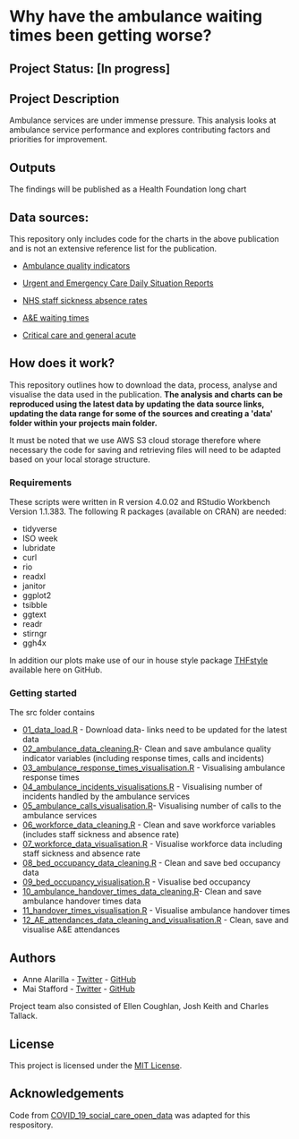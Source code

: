 # Why have the ambulance waiting times been getting worse?

## Project Status: [In progress]

## Project Description

Ambulance services are under immense pressure. This analysis looks at ambulance service performance and explores contributing factors and priorities for improvement.

## Outputs

The findings will be published as a Health Foundation long chart

## Data sources:

This repository only includes code for the charts in the above publication and is not an extensive reference list for the publication.

* [Ambulance quality indicators](https://www.england.nhs.uk/statistics/statistical-work-areas/ambulance-quality-indicators/ambulance-quality-indicators-data-2021-22/) 

* [Urgent and Emergency Care Daily Situation Reports](https://www.england.nhs.uk/statistics/statistical-work-areas/uec-sitrep/)

* [NHS staff sickness absence rates](https://digital.nhs.uk/data-and-information/publications/statistical/nhs-sickness-absence-rates/april-2020-provisional-statistics)    
* [A&E waiting times](https://www.england.nhs.uk/statistics/statistical-work-areas/ae-waiting-times-and-activity/)

* [Critical care and general acute](https://www.england.nhs.uk/statistics/statistical-work-areas/bed-availability-and-occupancy/critical-care-and-general-acute-beds-urgent-and-emergency-care-daily-situation-reports/)

## How does it work? 

This repository outlines how to download the data, process, analyse and visualise the data used in the publication. **The analysis and charts can be reproduced using the latest data by updating the data source links, updating the data range for some of the sources and creating a 'data' folder within your projects main folder.** 

It must be noted that we use AWS S3 cloud storage therefore where necessary the code for saving and retrieving files will need to be adapted based on your local storage structure. 

### Requirements 

These scripts were written in R version 4.0.02 and RStudio Workbench Version 1.1.383. The following R packages (available on CRAN) are needed:

* tidyverse
* ISO week 
* lubridate 
* curl
* rio
* readxl
* janitor
* ggplot2 
* tsibble
* ggtext
* readr
* stirngr
* ggh4x 

In addition our plots make use of our in house style package [THFstyle](https://github.com/THF-evaluative-analytics/THFstyle) available here on GitHub.

### Getting started

The src folder contains 
 
* [01_data_load.R](https://github.com/HFAnalyticsLab/ambulance_and_emergency_care/blob/main/Scripts/01_data_load.R) - Download data- links need to be updated for the latest data
* [02_ambulance_data_cleaning.R](https://github.com/HFAnalyticsLab/ambulance_and_emergency_care/blob/main/Scripts/02_ambulance_data_cleaning.R)- Clean and save ambulance quality indicator variables (including response times, calls and incidents)
* [03_ambulance_response_times_visualisation.R](https://github.com/HFAnalyticsLab/ambulance_and_emergency_care/blob/main/Scripts/03_ambulance_response_times_visualisation.R) - Visualising ambulance response times
* [04_ambulance_incidents_visualisations.R](https://github.com/HFAnalyticsLab/ambulance_and_emergency_care/blob/main/Scripts/04_ambulance_incidents_visualisations.R) - Visualising number of incidents handled by the ambulance services
* [05_ambulance_calls_visualisation.R](https://github.com/HFAnalyticsLab/ambulance_and_emergency_care/blob/main/Scripts/05_ambulance_calls_visualisation.R)- Visualising number of calls to the ambulance services
* [06_workforce_data_cleaning.R](https://github.com/HFAnalyticsLab/ambulance_and_emergency_care/blob/main/Scripts/06_workforce_data_cleaning.R) - Clean and save workforce variables (includes staff sickness and absence rate)
* [07_workforce_data_visualisation.R](https://github.com/HFAnalyticsLab/ambulance_and_emergency_care/blob/main/Scripts/07_workforce_data_visualisation.R) - Visualise workforce data including staff sickness and absence rate
* [08_bed_occupancy_data_cleaning.R](https://github.com/HFAnalyticsLab/ambulance_and_emergency_care/blob/main/Scripts/08_bed_occupancy_data_cleaning.R) - Clean and save bed occupancy data 
* [09_bed_occupancy_visualisation.R](https://github.com/HFAnalyticsLab/ambulance_and_emergency_care/blob/main/Scripts/09_bed_occupancy_visualisation.R) - Visualise bed occupancy
* [10_ambulance_handover_times_data_cleaning.R](https://github.com/HFAnalyticsLab/ambulance_and_emergency_care/blob/main/Scripts/10_ambulance_handover_times_data_cleaning.R)- Clean and save ambulance handover times data
* [11_handover_times_visualisation.R](https://github.com/HFAnalyticsLab/ambulance_and_emergency_care/blob/main/Scripts/11_handover_times_visualisation.R) - Visualise ambulance handover times 
* [12_AE_attendances_data_cleaning_and_visualisation.R](https://github.com/HFAnalyticsLab/ambulance_and_emergency_care/blob/main/Scripts/12_AE_attendances_data_cleaning_and_visualisation.R) - Clean, save and visualise A&E attendances

## Authors
* Anne Alarilla - [Twitter](https://twitter.com/AlarillaAnne) - [GitHub](https://github.com/annealarilla)
* Mai Stafford - [Twitter](https://twitter.com/stafford_xm) - [GitHub](https://github.com/maistafford)

Project team also consisted of Ellen Coughlan, Josh Keith and Charles Tallack. 

## License

This project is licensed under the [MIT License](https://github.com/HFAnalyticsLab/ambulance_and_emergency_care/blob/main/LICENSE).


## Acknowledgements

Code from [COVID_19_social_care_open_data](https://github.com/HFAnalyticsLab/COVID19_social_care_open_data) was adapted for this respository.  







